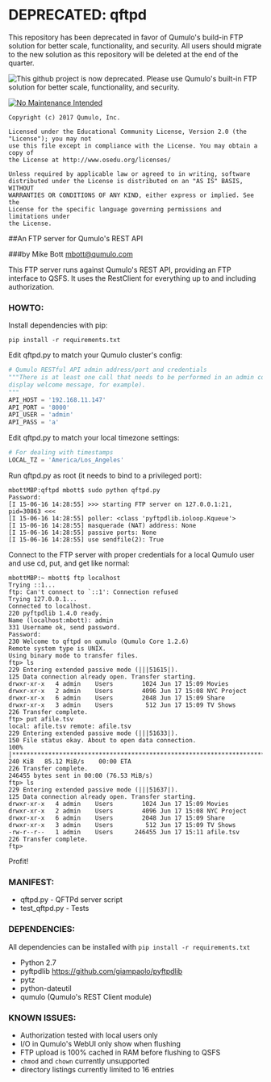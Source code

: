 # DEPRECATED: qftpd
This repository has been deprecated in favor of Qumulo's build-in FTP solution for better scale, functionality, and security.  All users should migrate to the new solution as this repository will be deleted at the end of the quarter.

![This github project is now deprecated. Please use Qumulo's built-in FTP solution for better scale, functionality, and security.](deprecate-message.png?raw=true "Deprecated")

[![No Maintenance Intended](http://unmaintained.tech/badge.svg)](http://unmaintained.tech/)

```
Copyright (c) 2017 Qumulo, Inc.

Licensed under the Educational Community License, Version 2.0 (the "License"); you may not
use this file except in compliance with the License. You may obtain a copy of
the License at http://www.osedu.org/licenses/

Unless required by applicable law or agreed to in writing, software
distributed under the License is distributed on an "AS IS" BASIS, WITHOUT
WARRANTIES OR CONDITIONS OF ANY KIND, either express or implied. See the
License for the specific language governing permissions and limitations under
the License.
```

##An FTP server for Qumulo's REST API

###by Mike Bott <mbott@qumulo.com>

This FTP server runs against Qumulo's REST API, providing an FTP interface to QSFS. It uses the RestClient for
everything up to and including authorization.

### HOWTO:

Install dependencies with pip:

```
pip install -r requirements.txt
```

Edit qftpd.py to match your Qumulo cluster's config:

```python
# Qumulo RESTful API admin address/port and credentials
"""There is at least one call that needs to be performed in an admin context (need to get cluster config stuff to
display welcome message, for example).
"""
API_HOST = '192.168.11.147'
API_PORT = '8000'
API_USER = 'admin'
API_PASS = 'a'
```

Edit qftpd.py to match your local timezone settings:

```python
# For dealing with timestamps
LOCAL_TZ = 'America/Los_Angeles'
```

Run qftpd.py as root (it needs to bind to a privileged port):

```
mbottMBP:qftpd mbott$ sudo python qftpd.py
Password:
[I 15-06-16 14:28:55] >>> starting FTP server on 127.0.0.1:21, pid=30863 <<<
[I 15-06-16 14:28:55] poller: <class 'pyftpdlib.ioloop.Kqueue'>
[I 15-06-16 14:28:55] masquerade (NAT) address: None
[I 15-06-16 14:28:55] passive ports: None
[I 15-06-16 14:28:55] use sendfile(2): True
```

Connect to the FTP server with proper credentials for a local Qumulo user and use cd, put, and get like normal:

```
mbottMBP:~ mbott$ ftp localhost
Trying ::1...
ftp: Can't connect to `::1': Connection refused
Trying 127.0.0.1...
Connected to localhost.
220 pyftpdlib 1.4.0 ready.
Name (localhost:mbott): admin
331 Username ok, send password.
Password:
230 Welcome to qftpd on qumulo (Qumulo Core 1.2.6)
Remote system type is UNIX.
Using binary mode to transfer files.
ftp> ls
229 Entering extended passive mode (|||51615|).
125 Data connection already open. Transfer starting.
drwxr-xr-x   4 admin    Users        1024 Jun 17 15:09 Movies
drwxr-xr-x   2 admin    Users        4096 Jun 17 15:08 NYC Project
drwxr-xr-x   6 admin    Users        2048 Jun 17 15:09 Share
drwxr-xr-x   3 admin    Users         512 Jun 17 15:09 TV Shows
226 Transfer complete.
ftp> put afile.tsv
local: afile.tsv remote: afile.tsv
229 Entering extended passive mode (|||51633|).
150 File status okay. About to open data connection.
100% |**************************************************************************************************|   240 KiB   85.12 MiB/s    00:00 ETA
226 Transfer complete.
246455 bytes sent in 00:00 (76.53 MiB/s)
ftp> ls
229 Entering extended passive mode (|||51637|).
125 Data connection already open. Transfer starting.
drwxr-xr-x   4 admin    Users        1024 Jun 17 15:09 Movies
drwxr-xr-x   2 admin    Users        4096 Jun 17 15:08 NYC Project
drwxr-xr-x   6 admin    Users        2048 Jun 17 15:09 Share
drwxr-xr-x   3 admin    Users         512 Jun 17 15:09 TV Shows
-rw-r--r--   1 admin    Users      246455 Jun 17 15:11 afile.tsv
226 Transfer complete.
ftp>
```

Profit!

### MANIFEST:

* qftpd.py - QFTPd server script
* test_qftpd.py - Tests

### DEPENDENCIES:

All dependencies can be installed with `pip install -r requirements.txt`

* Python 2.7
* pyftpdlib https://github.com/giampaolo/pyftpdlib
* pytz
* python-dateutil
* qumulo (Qumulo's REST Client module)

### KNOWN ISSUES:

* Authorization tested with local users only
* I/O in Qumulo's WebUI only show when flushing
* FTP upload is 100% cached in RAM before flushing to QSFS
* `chmod` and `chown` currently unsupported
* directory listings currently limited to 16 entries
